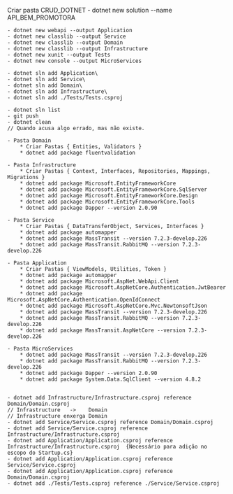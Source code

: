 Criar pasta CRUD_DOTNET
    - dotnet new solution --name API_BEM_PROMOTORA

    - dotnet new webapi --output Application
    - dotnet new classlib --output Service
    - dotnet new classlib --output Domain
    - dotnet new classlib --output Infrastructure
    - dotnet new xunit --output Tests
    - dotnet new console --output MicroServices

    - dotnet sln add Application\
    - dotnet sln add Service\
    - dotnet sln add Domain\
    - dotnet sln add Infrastructure\
    - dotnet sln add ./Tests/Tests.csproj

    - dotnet sln list
    - git push
    - dotnet clean
    // Quando acusa algo errado, mas não existe.

    - Pasta Domain
        * Criar Pastas { Entities, Validators }
        * dotnet add package fluentvalidation

    - Pasta Infrastructure
        * Criar Pastas { Context, Interfaces, Repositories, Mappings, Migrations }
        * dotnet add package Microsoft.EntityFrameworkCore
        * dotnet add package Microsoft.EntityFrameworkCore.SqlServer
        * dotnet add package Microsoft.EntityFrameworkCore.Design
        * dotnet add package Microsoft.EntityFrameworkCore.Tools
        * dotnet add package Dapper --version 2.0.90

    - Pasta Service
        * Criar Pastas { DataTransferObject, Services, Interfaces }
        * dotnet add package automapper
        * dotnet add package MassTransit --version 7.2.3-develop.226
        * dotnet add package MassTransit.RabbitMQ --version 7.2.3-develop.226

    - Pasta Application
        * Criar Pastas { ViewModels, Utilities, Token }
        * dotnet add package automapper
        * dotnet add package Microsoft.AspNet.WebApi.Client
        * dotnet add package Microsoft.AspNetCore.Authentication.JwtBearer
        * dotnet add package Microsoft.AspNetCore.Authentication.OpenIdConnect
        * dotnet add package Microsoft.AspNetCore.Mvc.NewtonsoftJson
        * dotnet add package MassTransit --version 7.2.3-develop.226
        * dotnet add package MassTransit.RabbitMQ --version 7.2.3-develop.226
        * dotnet add package MassTransit.AspNetCore --version 7.2.3-develop.226

    - Pasta MicroServices
        * dotnet add package MassTransit --version 7.2.3-develop.226
        * dotnet add package MassTransit.RabbitMQ --version 7.2.3-develop.226
        * dotnet add package Dapper --version 2.0.90
        * dotnet add package System.Data.SqlClient --version 4.8.2
    

    - dotnet add Infrastructure/Infrastructure.csproj reference Domain/Domain.csproj
    // Infrastructure   ->    Domain
    // Infrastructure enxerga Domain
    - dotnet add Service/Service.csproj reference Domain/Domain.csproj
    - dotnet add Service/Service.csproj reference Infrastructure/Infrastructure.csproj
    - dotnet add Application/Application.csproj reference Infrastructure/Infrastructure.csproj  {Necessário para adição no escopo do Startup.cs}
    - dotnet add Application/Application.csproj reference Service/Service.csproj
    - dotnet add Application/Application.csproj reference Domain/Domain.csproj
    - dotnet add ./Tests/Tests.csproj reference ./Service/Service.csproj